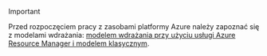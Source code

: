 > [!IMPORTANT]
> Przed rozpoczęciem pracy z zasobami platformy Azure należy zapoznać się z modelami wdrażania: [modelem wdrażania przy użyciu usługi Azure Resource Manager i modelem klasycznym](../articles/azure-resource-manager/resource-manager-deployment-model.md).


<!--HONumber=Nov16_HO5-->


